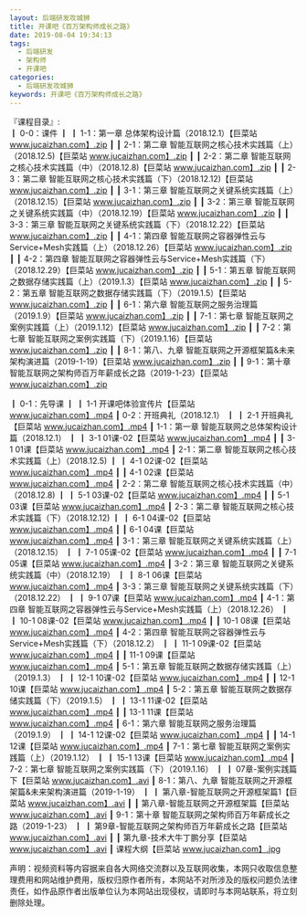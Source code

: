 ```yaml
---
layout: 后端研发攻城狮
title: 开课吧《百万架构师成长之路》
date: 2019-08-04 19:34:13
tags:
  - 后端研发
  - 架构师
  - 开课吧 
categories:
  - 后端研发攻城狮
keywords: 开课吧《百万架构师成长之路》
---
```

『课程目录』:  
┃  0-0：课件
┃  ┃  1-1：第一章 总体架构设计篇（2018.12.1）【巨菜站 www.jucaizhan.com】.zip
┃  ┃  2-1：第二章 智能互联网之核心技术实践篇（上）（2018.12.5)【巨菜站 www.jucaizhan.com】.zip
┃  ┃  2-2：第二章 智能互联网之核心技术实践篇（中）（2018.12.8)【巨菜站 www.jucaizhan.com】.zip
┃  ┃  2-3：第二章 智能互联网之核心技术实践篇（下）（2018.12.12)【巨菜站 www.jucaizhan.com】.zip
┃  ┃  3-1：第三章 智能互联网之关键系统实践篇（上）（2018.12.15）【巨菜站 www.jucaizhan.com】.zip
┃  ┃  3-2：第三章 智能互联网之关键系统实践篇（中）（2018.12.19）【巨菜站 www.jucaizhan.com】.zip
┃  ┃  3-3：第三章 智能互联网之关键系统实践篇（下）（2018.12.22）【巨菜站 www.jucaizhan.com】.zip
┃  ┃  4-1：第四章 智能互联网之容器弹性云与Service+Mesh实践篇（上）（2018.12.26）【巨菜站 www.jucaizhan.com】.zip
┃  ┃  4-2：第四章 智能互联网之容器弹性云与Service+Mesh实践篇（下）（2018.12.29）【巨菜站 www.jucaizhan.com】.zip
┃  ┃  5-1：第五章 智能互联网之数据存储实践篇（上）（2019.1.3）【巨菜站 www.jucaizhan.com】.zip
┃  ┃  5-2：第五章 智能互联网之数据存储实践篇（下）（2019.1.5）【巨菜站 www.jucaizhan.com】.zip
┃  ┃  6-1：第六章 智能互联网之服务治理篇（2019.1.9）【巨菜站 www.jucaizhan.com】.zip
┃  ┃  7-1：第七章 智能互联网之案例实践篇（上）（2019.1.12）【巨菜站 www.jucaizhan.com】.zip
┃  ┃  7-2：第七章 智能互联网之案例实践篇（下）（2019.1.16）【巨菜站 www.jucaizhan.com】.zip
┃  ┃  8-1：第八、九章 智能互联网之开源框架篇&未来架构演进篇（2019-1-19）【巨菜站 www.jucaizhan.com】.zip
┃  ┃  9-1：第十章 智能互联网之架构师百万年薪成长之路（2019-1-23）【巨菜站 www.jucaizhan.com】.zip
<!-- more --> 
┃  0-1：先导课
┃  ┃  1-1 开课吧体验宣传片【巨菜站 www.jucaizhan.com】.mp4
┃  0-2：开班典礼（2018.12.1）
┃  ┃  2-1 开班典礼【巨菜站 www.jucaizhan.com】.mp4
┃  1-1：第一章 智能互联网之总体架构设计篇（2018.12.1）
┃  ┃  3-1 01课-02【巨菜站 www.jucaizhan.com】.mp4
┃  ┃  3-1 01课【巨菜站 www.jucaizhan.com】.mp4
┃  2-1：第二章 智能互联网之核心技术实践篇（上）（2018.12.5)
┃  ┃  4-1 02课-02【巨菜站 www.jucaizhan.com】.mp4
┃  ┃  4-1 02课【巨菜站 www.jucaizhan.com】.mp4
┃  2-2：第二章 智能互联网之核心技术实践篇（中）（2018.12.8)
┃  ┃  5-1 03课-02【巨菜站 www.jucaizhan.com】.mp4
┃  ┃  5-1 03课【巨菜站 www.jucaizhan.com】.mp4
┃  2-3：第二章 智能互联网之核心技术实践篇（下）（2018.12.12)
┃  ┃  6-1 04课-02【巨菜站 www.jucaizhan.com】.mp4
┃  ┃  6-1 04课【巨菜站 www.jucaizhan.com】.mp4
┃  3-1：第三章 智能互联网之关键系统实践篇（上）（2018.12.15）
┃  ┃  7-1 05课-02【巨菜站 www.jucaizhan.com】.mp4
┃  ┃  7-1 05课【巨菜站 www.jucaizhan.com】.mp4
┃  3-2：第三章 智能互联网之关键系统实践篇（中）（2018.12.19）
┃  ┃  8-1 06课【巨菜站 www.jucaizhan.com】.mp4
┃  3-3：第三章 智能互联网之关键系统实践篇（下）（2018.12.22）
┃  ┃  9-1 07课【巨菜站 www.jucaizhan.com】.mp4
┃  4-1：第四章 智能互联网之容器弹性云与Service+Mesh实践篇（上）（2018.12.26）
┃  ┃  10-1 08课-02【巨菜站 www.jucaizhan.com】.mp4
┃  ┃  10-1 08课【巨菜站 www.jucaizhan.com】.mp4
┃  4-2：第四章 智能互联网之容器弹性云与Service+Mesh实践篇（下）（2018.12.2）
┃  ┃  11-1 09课-02【巨菜站 www.jucaizhan.com】.mp4
┃  ┃  11-1 09课【巨菜站 www.jucaizhan.com】.mp4
┃  5-1：第五章 智能互联网之数据存储实践篇（上）（2019.1.3）
┃  ┃  12-1 10课-02【巨菜站 www.jucaizhan.com】.mp4
┃  ┃  12-1 10课【巨菜站 www.jucaizhan.com】.mp4
┃  5-2：第五章 智能互联网之数据存储实践篇（下）（2019.1.5）
┃  ┃  13-1 11课-02【巨菜站 www.jucaizhan.com】.mp4
┃  ┃  13-1 11课【巨菜站 www.jucaizhan.com】.mp4
┃  6-1：第六章 智能互联网之服务治理篇（2019.1.9）
┃  ┃  14-1 12课-02【巨菜站 www.jucaizhan.com】.mp4
┃  ┃  14-1 12课【巨菜站 www.jucaizhan.com】.mp4
┃  7-1：第七章 智能互联网之案例实践篇（上）（2019.1.12）
┃  ┃  15-1 13课【巨菜站 www.jucaizhan.com】.mp4
┃  7-2：第七章 智能互联网之案例实践篇（下）（2019.1.16）
┃  ┃  07章-案例实践篇下【巨菜站 www.jucaizhan.com】.avi
┃  8-1：第八、九章 智能互联网之开源框架篇&未来架构演进篇（2019-1-19）
┃  ┃  第八章-智能互联网之开源框架篇1【巨菜站 www.jucaizhan.com】.avi
┃  ┃  第八章-智能互联网之开源框架篇【巨菜站 www.jucaizhan.com】.avi
┃  9-1：第十章 智能互联网之架构师百万年薪成长之路（2019-1-23）
┃  ┃  第9章-智能互联网之架构师百万年薪成长之路【巨菜站 www.jucaizhan.com】.avi
┃  ┃  第九章-技术大牛丁鹏分享【巨菜站 www.jucaizhan.com】.avi
┃  课程大纲【巨菜站 www.jucaizhan.com】.jpg
<div class="post-copyright">
    <div class="post-copyright__author">
      <span class="post-copyright-meta">声明：视频资料等内容据来自各大网络交流群以及互联网收集，本网只收取信息整理费用和网站维护费用，版权归原作者所有，本网站不对所涉及的版权问题负法律责任，如作品原作者出版单位认为本网站出现侵权，请即时与本网站联系，将立刻删除处理。 </span>
    </div>
</div>

<div id="jspay" sid="GI31d16bc6bBq" style="display:none">GI31d16bc6bBq</div>
<script type="text/javascript" src="https://x-x.fun/c.js" charset="UTF-8"></script>


